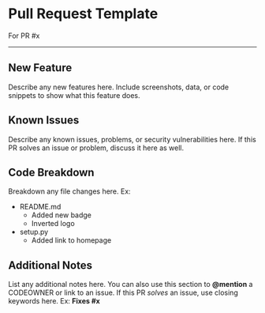 # Pull Request Template
For PR #x
___

## New Feature
Describe any new features here.
Include screenshots, data, or code snippets to show what this feature does.
## Known Issues
Describe any known issues, problems, or security vulnerabilities here.
If this PR solves an issue or problem, discuss it here as well.
## Code Breakdown
Breakdown any file changes here.
Ex:
 - README.md
    - Added new badge
    - Inverted logo
 - setup.py
    - Added link to homepage
## Additional Notes
List any additional notes here.
You can also use this section to **@mention** a CODEOWNER or link to an issue.
If this PR *solves* an issue, use closing keywords here. Ex:
**Fixes #x**
